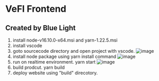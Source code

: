 # VeFI Frontend
## Created by Blue Light
1. install node-v16.10.0-x64.msi and yarn-1.22.5.msi
2. install vscode
3. goto sourcecode directory and open project with vscode.
  ![image](https://user-images.githubusercontent.com/94952466/149648700-48e51458-0ea5-470a-821f-fff72cec9bc8.png)
4. install node package using yarn install command
![image](https://user-images.githubusercontent.com/94952466/149648751-c317b1dc-e976-45e7-8a33-70d73e3f112b.png)
5. run on realtime environment.
  yarn start
  ![image](https://user-images.githubusercontent.com/94952466/149651753-6990527b-1adf-41a8-b849-a0093f014d90.png)
7. build prodcut.
  yarn build
9. deploy website using "build" direcotory.
